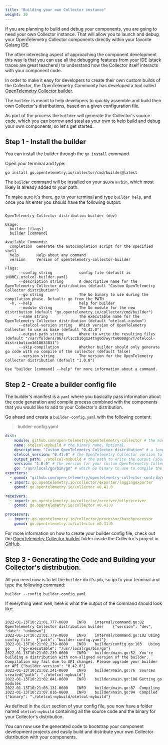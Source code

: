 ```yaml
---
title: "Building your own Collector instance"
weight: 30
---
```


If you are planning to build and debug your components, you are going to need your own Collector instance. That will allow you to launch and debug your OpenTelemetry Collector components directly within your favorite Golang IDE.

The other interesting aspect of approaching the component development this way is that you can use all the debugging features from your IDE (stack traces are great teachers!) to understand how the Collector itself interacts with your component code.

In order to make it easy for developers to create their own custom builds of the Collector, the OpenTelemetry Community has developed a tool called [OpenTelemetry Collector builder](https://github.com/open-telemetry/opentelemetry-collector/tree/main/cmd/builder).

The `builder` is meant to help developers to quickly assemble and build their own Collector's distributions, based on a given configuration file.

As part of the process the `builder` will generate the Collector's source code, which you can borrow and steal as your own to help build and debug your own components, so let's get started.

## Step 1 - Install the builder

You can install the builder through the `go install` command. 

Open your terminal and type:

```
go install go.opentelemetry.io/collector/cmd/builder@latest
```

The `builder` command will be installed on your `$GOPATH/bin`, which most likely is already added to your path.

To make sure it's there, go to your terminal and type `builder help`, and once you hit enter you should have the following output:

```

OpenTelemetry Collector distribution builder (dev)

Usage:
  builder [flags]
  builder [command]

Available Commands:
  completion  Generate the autocompletion script for the specified shell
  help        Help about any command
  version     Version of opentelemetry-collector-builder

Flags:
      --config string            config file (default is $HOME/.otelcol-builder.yaml)
      --description string       A descriptive name for the OpenTelemetry Collector distribution (default "Custom OpenTelemetry Collector distribution")
      --go string                The Go binary to use during the compilation phase. Default: go from the PATH
  -h, --help                     help for builder
      --module string            The Go module for the new distribution (default "go.opentelemetry.io/collector/cmd/builder")
      --name string              The executable name for the OpenTelemetry Collector distribution (default "otelcol-custom")
      --otelcol-version string   Which version of OpenTelemetry Collector to use as base (default "0.42.0")
      --output-path string       Where to write the resulting files (default "/var/folders/86/s7l1czb16g124tng0d7wyrtw0000gn/T/otelcol-distribution3618633831")
      --skip-compilation         Whether builder should only generate go code with no compile of the collector (default false)
      --version string           The version for the OpenTelemetry Collector distribution (default "1.0.0")

Use "builder [command] --help" for more information about a command.
```

## Step 2 - Create a builder config file

The builder's manifest is a `yaml` where you basically pass information about the code generation and compile process combined with the components that you would like to add to your Collector's distribution.

Go ahead and create a `builder-config.yaml` with the following content:

> builder-config.yaml
```yaml
dist:
    module: github.com/open-telemetry/opentelemetry-collector # the module name for the new distribution, following Go mod conventions. Optional, but recommended.
    name: otelcol-mybuild # the binary name. Optional.
    description: "Custom OpenTelemetry Collector distribution" # a long name for the application. Optional.
    otelcol_version: "0.41.0" # the OpenTelemetry Collector version to use as base for the distribution. Optional.
    output_path: ./otelcol-mybuild # the path to write the output (sources and binary). Optional.
    version: "1.0.0" # the version for your custom OpenTelemetry Collector. Optional.
    go: "/usr/local/go/bin/go" # which Go binary to use to compile the generated sources. Optional.
exporters:
  - gomod: "github.com/open-telemetry/opentelemetry-collector-contrib/exporter/jaegerexporter v0.41.0"
  - import: go.opentelemetry.io/collector/exporter/loggingexporter
    gomod: go.opentelemetry.io/collector v0.41.0

receivers:
  - import: go.opentelemetry.io/collector/receiver/otlpreceiver
    gomod: go.opentelemetry.io/collector v0.41.0

processors:
  - import: go.opentelemetry.io/collector/processor/batchprocessor
    gomod: go.opentelemetry.io/collector v0.41.0
```

For more information on how to create your builder config file, check out the [OpenTelemetry Collector builder](https://github.com/open-telemetry/opentelemetry-collector/tree/main/cmd/builder) folder inside the Collector's project in GitHub.

## Step 3 - Generating the Code and Building your Collector's distribution.

All you need now is to let the `builder` do it's job, so go to your terminal and type the following command:

```
builder --config builder-config.yaml
```

If everything went well, here is what the output of the command should look like:

```

2022-01-13T10:21:01.777-0600	INFO	internal/command.go:82	OpenTelemetry Collector distribution builder	{"version": "dev", "date": "unknown"}
2022-01-13T10:21:01.779-0600	INFO	internal/command.go:102	Using config file	{"path": "builder-config.yaml"}
2022-01-13T10:21:02.239-0600	INFO	builder/config.go:103	Using go	{"go-executable": "/usr/local/go/bin/go"}
2022-01-13T10:21:02.239-0600	INFO	builder/main.go:52	You're building a distribution with non-aligned version of the builder. Compilation may fail due to API changes. Please upgrade your builder or API	{"builder-version": "0.42.0"}
2022-01-13T10:21:02.241-0600	INFO	builder/main.go:76	Sources created{"path": "./otelcol-mybuild"}
2022-01-13T10:21:02.841-0600	INFO	builder/main.go:108	Getting go modules
2022-01-13T10:21:03.131-0600	INFO	builder/main.go:87	Compiling
2022-01-13T10:21:07.816-0600	INFO	builder/main.go:94	Compiled	{"binary": "./otelcol-mybuild/otelcol-mybuild"}

```

As defined in the `dist` section of your config file, you now have a folder named `otelcol-mybuild` containing all the source code and the binary for your Collector's distribution.

You can now use the generated code to bootstrap your component development projects and easily build and distribute your own Collector distribution with your components.
